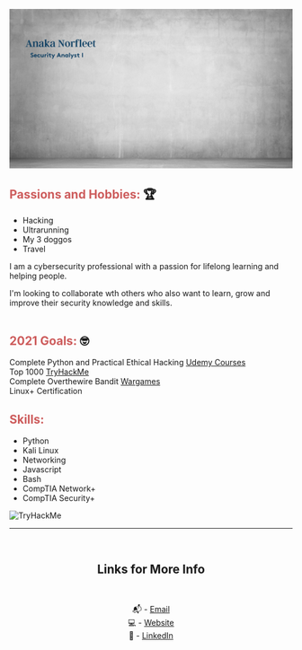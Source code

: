 ![Security Analyst image](background.png)
<br />

## <span style="color:indianred">Passions and Hobbies:</span> 🏆

- Hacking
- Ultrarunning
- My 3 doggos
- Travel

I am a cybersecurity professional with a passion for lifelong learning and helping people.

I'm looking to collaborate wth others who also want to learn, grow and improve their security knowledge and skills.
<br />
<br />

## <span style="color:indianred">2021 Goals:</span> 🤓

Complete Python and Practical Ethical Hacking [Udemy Courses][4] <br />
Top 1000 [TryHackMe][5] <br />
Complete Overthewire Bandit [Wargames][6] <br />
Linux+ Certification

## <span style="color:indianred">Skills:</span>

- Python
- Kali Linux
- Networking
- Javascript
- Bash
- CompTIA Network+
- CompTIA Security+

<img src="https://tryhackme-badges.s3.amazonaws.com/fleetster.png" alt="TryHackMe">

---

<br />
<div align="center">

## Links for More Info

<br />

📬 - [Email][2] <br />
💻 - [Website][3] <br />
💁 - [LinkedIn][1]

[1]: https://linkedin.com/in/fleetster22
[2]: mailto:anakanorfleet@gmail.com
[3]: https://fleetster22.github.io/portfolio/.
[4]: https://www.udemy.com/
[5]: https://tryhackme.com/p/fleetster
[6]: https://overthewire.org/wargames/

</div>
